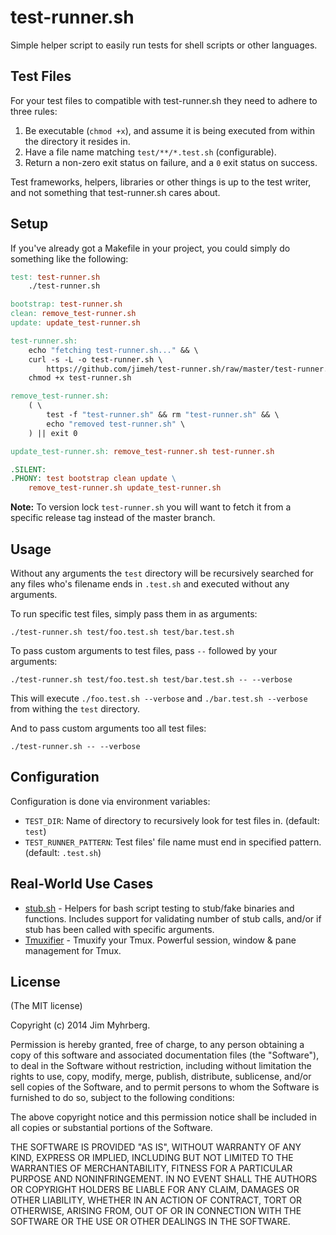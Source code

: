 # test-runner.sh

Simple helper script to easily run tests for shell scripts or other languages.


## Test Files

For your test files to compatible with test-runner.sh they need to adhere to
three rules:

1. Be executable (`chmod +x`), and assume it is being executed from within the
   directory it resides in.
2. Have a file name matching `test/**/*.test.sh` (configurable).
3. Return a non-zero exit status on failure, and a `0` exit status on success.

Test frameworks, helpers, libraries or other things is up to the test writer,
and not something that test-runner.sh cares about.


## Setup

If you've already got a Makefile in your project, you could simply do
something like the following:

```Makefile
test: test-runner.sh
	./test-runner.sh

bootstrap: test-runner.sh
clean: remove_test-runner.sh
update: update_test-runner.sh

test-runner.sh:
	echo "fetching test-runner.sh..." && \
	curl -s -L -o test-runner.sh \
		https://github.com/jimeh/test-runner.sh/raw/master/test-runner.sh && \
	chmod +x test-runner.sh

remove_test-runner.sh:
	( \
		test -f "test-runner.sh" && rm "test-runner.sh" && \
		echo "removed test-runner.sh" \
	) || exit 0

update_test-runner.sh: remove_test-runner.sh test-runner.sh

.SILENT:
.PHONY: test bootstrap clean update \
	remove_test-runner.sh update_test-runner.sh
```

**Note:** To version lock `test-runner.sh` you will want to fetch it from a
specific release tag instead of the master branch.


## Usage

Without any arguments the `test` directory will be recursively searched for
any files who's filename ends in `.test.sh` and executed without any
arguments.

To run specific test files, simply pass them in as arguments:

    ./test-runner.sh test/foo.test.sh test/bar.test.sh

To pass custom arguments to test files, pass `--` followed by your arguments:

    ./test-runner.sh test/foo.test.sh test/bar.test.sh -- --verbose

This will execute `./foo.test.sh --verbose` and `./bar.test.sh --verbose` from
withing the `test` directory.

And to pass custom arguments too all test files:

    ./test-runner.sh -- --verbose


## Configuration

Configuration is done via environment variables:

- `TEST_DIR`: Name of directory to recursively look for test files
  in. (default: `test`)
- `TEST_RUNNER_PATTERN`: Test files' file name must end in specified
  pattern. (default: `.test.sh`)


## Real-World Use Cases

- [stub.sh](https://github.com/jimeh/stub.sh) - Helpers for bash script
  testing to stub/fake binaries and functions. Includes support for validating
  number of stub calls, and/or if stub has been called with specific
  arguments.
- [Tmuxifier](https://github.com/jimeh/tmuxifier) - Tmuxify your
  Tmux. Powerful session, window & pane management for Tmux.


## License

(The MIT license)

Copyright (c) 2014 Jim Myhrberg.

Permission is hereby granted, free of charge, to any person obtaining a copy
of this software and associated documentation files (the "Software"), to deal
in the Software without restriction, including without limitation the rights
to use, copy, modify, merge, publish, distribute, sublicense, and/or sell
copies of the Software, and to permit persons to whom the Software is
furnished to do so, subject to the following conditions:

The above copyright notice and this permission notice shall be included in all
copies or substantial portions of the Software.

THE SOFTWARE IS PROVIDED "AS IS", WITHOUT WARRANTY OF ANY KIND, EXPRESS OR
IMPLIED, INCLUDING BUT NOT LIMITED TO THE WARRANTIES OF MERCHANTABILITY,
FITNESS FOR A PARTICULAR PURPOSE AND NONINFRINGEMENT. IN NO EVENT SHALL THE
AUTHORS OR COPYRIGHT HOLDERS BE LIABLE FOR ANY CLAIM, DAMAGES OR OTHER
LIABILITY, WHETHER IN AN ACTION OF CONTRACT, TORT OR OTHERWISE, ARISING FROM,
OUT OF OR IN CONNECTION WITH THE SOFTWARE OR THE USE OR OTHER DEALINGS IN THE
SOFTWARE.
